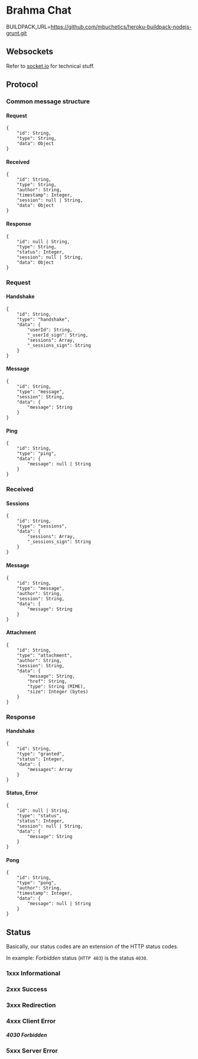 # Brahma Chat

BUILDPACK_URL=https://github.com/mbuchetics/heroku-buildpack-nodejs-grunt.git

## Websockets
Refer to [socket.io](http://socket.io/) for technical stuff.

## Protocol

### Common message structure
#### Request
```
{
	"id": String,
	"type": String,
	"data": Object
}
```
#### Received
```
{
	"id": String,
	"type": String,
	"author": String,
	"timestamp": Integer,
	"session": null | String,
	"data": Object
}
```
#### Response
```
{
	"id": null | String,
	"type": String,
	"status": Integer,
	"session": null | String,
	"data": Object
}
```
### Request
#### Handshake
```
{
	"id": String,
	"type": "handshake",
	"data": {
		"userId": String,
		"_userId_sign": String,
		"sessions": Array,
		"_sessions_sign": String
	}
}
```
#### Message
```
{
	"id": String,
	"type": "message",
	"session": String,
	"data": {
		"message": String
	}
}
```
#### Ping
```
{
	"id": String,
	"type": "ping",
	"data": {
		"message": null | String
	}
}
```
### Received
#### Sessions
```
{
	"id": String,
	"type": "sessions",
	"data": {
		"sessions": Array,
		"_sessions_sign": String 
	}
}
```
#### Message
```
{
	"id": String,
	"type": "message",
	"author": String,
	"session": String,
	"data": {
		"message": String
	}
}
```
#### Attachment
```
{
	"id": String,
	"type": "attachment",
	"author": String,
	"session": String,
	"data": {
		"message": String,
		"href": String,
		"type": String (MIME),
		"size": Integer (bytes)
	}
}
```
### Response
#### Handshake
```
{
	"id": String,
	"type": "granted",
	"status": Integer,
	"data": {
		"messages": Array
	}
}
```
#### Status, Error
```
{
	"id": null | String,
	"type": "status",
	"status": Integer,
	"session": null | String,
	"data": {
		"message": String
	}
}
```
#### Pong
```
{
	"id": String,
	"type": "pong",
	"author": String,
	"timestamp": Integer,
	"data": {
		"message": null | String
	}
}
```
## Status
Basically, our status codes are an extension of the HTTP status codes.

In example: _Forbidden_ status (`HTTP 403`) is the status `4030`.

### 1xxx Informational
### 2xxx Success
### 3xxx Redirection
### 4xxx Client Error
##### 4030 Forbidden
### 5xxx Server Error